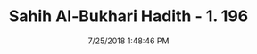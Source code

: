 ---
title        : "Sahih Al-Bukhari Hadith - 1. 196"
date         : 7/25/2018 1:48:46 PM
draft        : false
type         : "hadith"
layout       : "hadith"
BookCode     : "SHB"
VolumeNumber : "1"
HadithNumber : "196"
categories  :  ["Ablution-To perform ablution from water containers"]
tags  :  ["Abdullah bin Zaid"]
---
